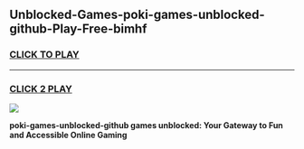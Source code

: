 
## Unblocked-Games-poki-games-unblocked-github-Play-Free-bimhf
<h3>
<a href="https://premium76.site?title=poki-games-unblocked-github&ref=22A">CLICK TO PLAY</a></h3>
<hr>

<h3>
<a href="https://premium76.site?title=poki-games-unblocked-github&ref=22A">CLICK 2 PLAY</a>
  
</h3>

<a href="https://premium76.site?title=poki-games-unblocked-github&ref=22A"><img src="https://clearcache.store/games.png"></a>


**poki-games-unblocked-github games unblocked: Your Gateway to Fun and Accessible Online Gaming**
